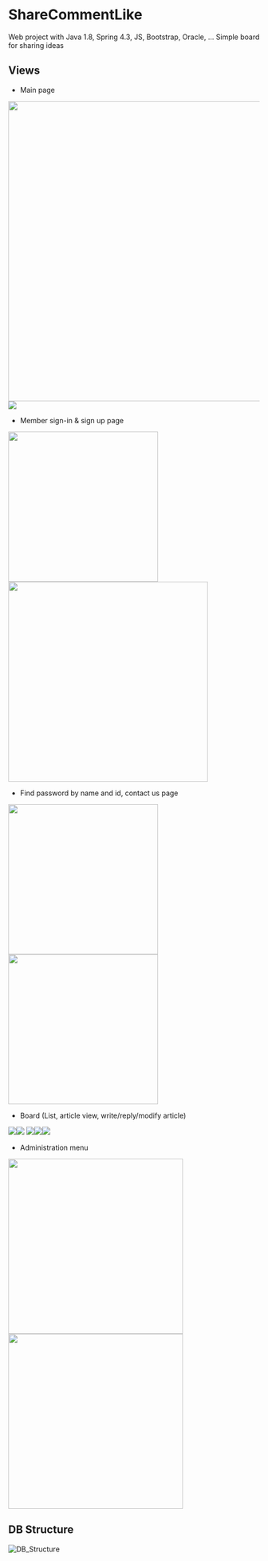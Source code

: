 # ShareCommentLike
Web project with Java 1.8, Spring 4.3, JS, Bootstrap, Oracle, ...
Simple board for sharing ideas


## Views

* Main page

<img src="https://user-images.githubusercontent.com/42129707/106534571-bf2df980-6537-11eb-8fb3-3c6ff519433b.png" width="600px"><img src="https://user-images.githubusercontent.com/42129707/106534588-c7863480-6537-11eb-986d-120f61797330.png">


* Member sign-in & sign up page

<img src="https://user-images.githubusercontent.com/42129707/106534601-cf45d900-6537-11eb-9f18-fd34d4cef274.png" width="300px"><img src="https://user-images.githubusercontent.com/42129707/106534627-dd93f500-6537-11eb-91df-3e4accca217c.png" width="400px">

* Find password by name and id, contact us page

<img src="https://user-images.githubusercontent.com/42129707/106534637-e2f13f80-6537-11eb-86b6-8bf79d8492c8.png" width="300px"><img src="https://user-images.githubusercontent.com/42129707/106534644-e8e72080-6537-11eb-8be2-39e6adb2b08e.png" width="300px">

* Board (List, article view, write/reply/modify article)

<img src="https://user-images.githubusercontent.com/42129707/106534660-f00e2e80-6537-11eb-814c-c67456ad2bb9.png"><img src="https://user-images.githubusercontent.com/42129707/106534691-fd2b1d80-6537-11eb-8fd1-6fdcfb48a0bf.png">
<img src="https://user-images.githubusercontent.com/42129707/106534707-061bef00-6538-11eb-852b-341ebb315e14.png"><img src="https://user-images.githubusercontent.com/42129707/106535838-74fa4780-653a-11eb-8af3-162d35ae14a4.png"><img src="https://user-images.githubusercontent.com/42129707/106535848-7b88bf00-653a-11eb-8d45-f094989f3b4f.png">

* Administration menu

<img src="https://user-images.githubusercontent.com/42129707/106534744-18962880-6538-11eb-8228-c0f05a28e1e7.png" width="350px">
<img src="https://user-images.githubusercontent.com/42129707/106534746-1a5fec00-6538-11eb-8941-55149925154e.png" width="350px">

## DB Structure

![DB_Structure](https://user-images.githubusercontent.com/42129707/106534718-0b793980-6538-11eb-9735-b6e483c6ce04.png)
